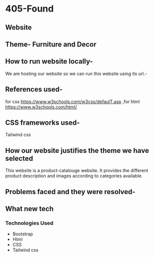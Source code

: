 # 405-Found
## Website
## Theme- Furniture and Decor 

## How to run website locally-
We are hosting our website so we can run this website using its url.- 

## References used-
for css https://www.w3schools.com/w3css/defaulT.asp 
,for html https://www.w3schools.com/html/


## CSS frameworks used-
Tailwind css



## How our website justifies the theme we have selected
This website is a product-catalouge website. It provides the different product description and images according to categories available. 

## Problems faced and they were resolved-



## What new tech






### Technologies Used
- Bootstrap
- Html
- CSS
- Tailwind css
